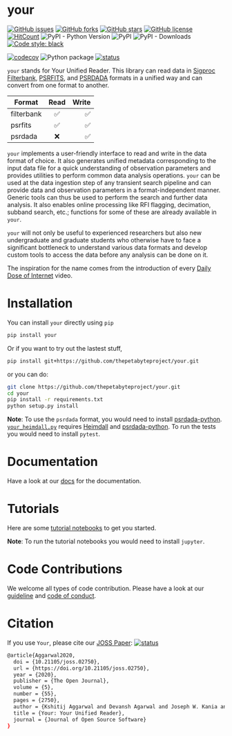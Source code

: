 # your

  
[![GitHub issues](https://img.shields.io/github/issues/thepetabyteproject/your?style=flat-square)](https://github.com/thepetabyteproject/your/issues)
[![GitHub forks](https://img.shields.io/github/forks/thepetabyteproject/your?style=flat-square)](https://github.com/thepetabyteproject/your/network)
[![GitHub stars](https://img.shields.io/github/stars/thepetabyteproject/your?style=flat-square)](https://github.com/thepetabyteproject/your/stargazers)
[![GitHub license](https://img.shields.io/github/license/thepetabyteproject/your?style=flat-square)](https://github.com/thepetabyteproject/your/blob/master/LICENSE)
[![HitCount](http://hits.dwyl.com/devanshkv/your.svg)](http://hits.dwyl.com/devanshkv/your)
![PyPI - Python Version](https://img.shields.io/pypi/pyversions/your?style=flat-square)
![PyPI](https://img.shields.io/pypi/v/your?style=flat-square)
![PyPI - Downloads](https://img.shields.io/pypi/dm/your?style=flat-square)
[![Code style: black](https://img.shields.io/badge/code%20style-black-000000.svg?style=flat-square)](https://github.com/psf/black)

[![codecov](https://codecov.io/gh/thepetabyteproject/your/branch/master/graph/badge.svg?style=flat-square)](https://codecov.io/gh/thepetabyteproject/your)
![Python package](https://github.com/thepetabyteproject/your/workflows/Python%20package/badge.svg?style=flat-square)
[![status](https://joss.theoj.org/papers/798844ebd352f563de28bb75515da674/status.svg?style=flat-square)](https://joss.theoj.org/papers/798844ebd352f563de28bb75515da674)



`your` stands for Your Unified Reader. This library can read data in [Sigproc Filterbank](http://sigproc.sourceforge.net), 
[PSRFITS](https://www.atnf.csiro.au/research/pulsar/psrfits_definition/Psrfits.html), 
and [PSRDADA](http://psrdada.sourceforge.net) formats in a unified way and can convert from one format to another. 


| Format        | Read                     | Write               |
| ------------- |:-------------:           | -----:              |
| filterbank    | :white_check_mark:       | :white_check_mark:  |
| psrfits       | :white_check_mark:       | :white_check_mark:  |
| psrdada       | :x:                      | :white_check_mark:  |

`your` implements a user-friendly interface to read and write in the data format of choice. It also generates unified 
metadata corresponding to the input data file for a quick understanding of observation parameters and provides 
utilities to perform common data analysis operations. `your` can be used at the data ingestion step of any transient 
search pipeline and can provide data and observation parameters in a format-independent manner. Generic tools can thus 
be used to perform the search and further data analysis. It also enables online processing like RFI flagging, 
decimation, subband search, etc.; functions for some of these are already available in `your`.

`your` will not only be useful to experienced researchers but also new undergraduate and graduate students who otherwise 
have to face a significant bottleneck to understand various data formats and develop custom tools to access the data 
before any analysis can be done on it. 

The inspiration for the name comes from the introduction of every [Daily Dose of Internet](https://www.youtube.com/channel/UCdC0An4ZPNr_YiFiYoVbwaw) video.

# Installation
You can install `your` directly using `pip`

```bash
pip install your
```
Or if you want to try out the lastest stuff,
```bash
pip install git+https://github.com/thepetabyteproject/your.git
```

or you can do: 
```bash
git clone https://github.com/thepetabyteproject/your.git
cd your
pip install -r requirements.txt
python setup.py install
``` 

**Note**:
    To use the `psrdada` format, you would need to install [psrdada-python](https://github.com/AA-ALERT/psrdada-python). [`your_heimdall.py`](https://thepetabyteproject.github.io/your/bin/your_heimdall/) requires [Heimdall](https://sourceforge.net/projects/heimdall-astro/) and [psrdada-python](https://github.com/AA-ALERT/psrdada-python). 
    To run the tests you would need to install `pytest`. 


# Documentation
Have a look at our [docs](https://thepetabyteproject.github.io/your/) for the documentation.

# Tutorials
Here are some [tutorial notebooks](https://github.com/devanshkv/your/tree/master/examples) to get you started.

**Note**: 
    To run the tutorial notebooks you would need to install `jupyter`. 

# Code Contributions
We welcome all types of code contribution. Please have a look at our [guideline](CONTRIBUTING.md) and [code of conduct](CODE_OF_CONDUCT.md).

# Citation
If you use `Your`, please cite our [JOSS Paper](https://joss.theoj.org/papers/10.21105/joss.02750): [![status](https://joss.theoj.org/papers/798844ebd352f563de28bb75515da674/status.svg?style=flat-square)](https://joss.theoj.org/papers/798844ebd352f563de28bb75515da674)

```bash
@article{Aggarwal2020,
  doi = {10.21105/joss.02750},
  url = {https://doi.org/10.21105/joss.02750},
  year = {2020},
  publisher = {The Open Journal},
  volume = {5},
  number = {55},
  pages = {2750},
  author = {Kshitij Aggarwal and Devansh Agarwal and Joseph W. Kania and William Fiore and Reshma Anna Thomas and Scott M. Ransom and Paul B. Demorest and Robert S. Wharton and Sarah Burke-Spolaor and Duncan R. Lorimer and Maura A. Mclaughlin and Nathaniel Garver-Daniels},
  title = {Your: Your Unified Reader},
  journal = {Journal of Open Source Software}
}
```